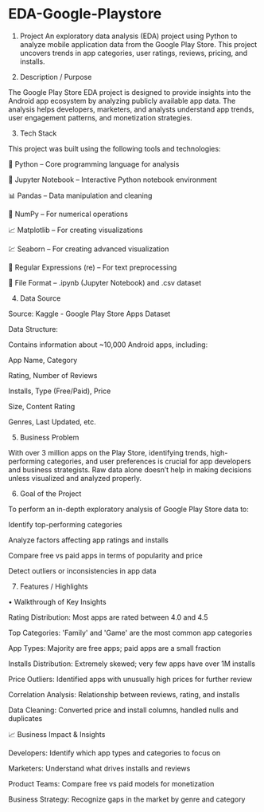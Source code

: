 # EDA-Google-Playstore

1. Project
An exploratory data analysis (EDA) project using Python to analyze mobile application data from the Google Play Store. This project uncovers trends in app categories, user ratings, reviews, pricing, and installs.

2. Description / Purpose

The Google Play Store EDA project is designed to provide insights into the Android app ecosystem by analyzing publicly available app data. The analysis helps developers, marketers, and analysts understand app trends, user engagement patterns, and monetization strategies.

3.  Tech Stack

This project was built using the following tools and technologies:

🐍 Python – Core programming language for analysis

📓 Jupyter Notebook – Interactive Python notebook environment

📊 Pandas – Data manipulation and cleaning

🔢 NumPy – For numerical operations

📈 Matplotlib – For creating visualizations

💹 Seaborn – For creating advanced visualization

🧼 Regular Expressions (re) – For text preprocessing

📁 File Format – .ipynb (Jupyter Notebook) and .csv dataset


4. Data Source

Source: Kaggle - Google Play Store Apps Dataset

Data Structure:

Contains information about ~10,000 Android apps, including:

App Name, Category

Rating, Number of Reviews

Installs, Type (Free/Paid), Price

Size, Content Rating

Genres, Last Updated, etc.


5. Business Problem

With over 3 million apps on the Play Store, identifying trends, high-performing categories, and user preferences is crucial for app developers and business strategists. Raw data alone doesn’t help in making decisions unless visualized and analyzed properly.

6. Goal of the Project

To perform an in-depth exploratory analysis of Google Play Store data to:

Identify top-performing categories

Analyze factors affecting app ratings and installs

Compare free vs paid apps in terms of popularity and price

Detect outliers or inconsistencies in app data

7. Features / Highlights
   
• Walkthrough of Key Insights

Rating Distribution: Most apps are rated between 4.0 and 4.5

Top Categories: 'Family' and 'Game' are the most common app categories

App Types: Majority are free apps; paid apps are a small fraction

Installs Distribution: Extremely skewed; very few apps have over 1M installs

Price Outliers: Identified apps with unusually high prices for further review

Correlation Analysis: Relationship between reviews, rating, and installs

Data Cleaning: Converted price and install columns, handled nulls and duplicates

📈 Business Impact & Insights

Developers: Identify which app types and categories to focus on

Marketers: Understand what drives installs and reviews

Product Teams: Compare free vs paid models for monetization

Business Strategy: Recognize gaps in the market by genre and category
